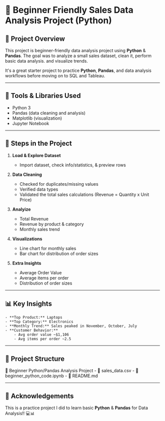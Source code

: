 # 🧾 Beginner Friendly Sales Data Analysis Project (Python)

## 📌 Project Overview
This project is beginner-friendly data analysis project using **Python** & **Pandas**. The goal was to analyze a small sales dataset, clean it, perform basic data analysis. and visualize trends.

It's a great starter project to practice **Python**, **Pandas**, and data analysis workflows before moving on to SQL and Tableau.

---

## 🧰 Tools & Libraries Used
- Python 3
- Pandas (data cleaning and analysis)
- Matplotlib (visualization)
- Jupyter Notebook

---

## 🔎 Steps in the Project
1. **Load & Explore Dataset**
    - Import dataset, check info/statistics, & preview rows

2. **Data Cleaning**
    - Checked for duplicates/missing values
    - Verified data types
    - Validated the total sales calculations (Revenue = Quantity x Unit Price)

3. **Analyize**
    - Total Revenue
    - Revenue by product & category
    - Monthly sales trend

4. **Visualizations**
    - Line chart for monthly sales
    - Bar chart for distribution of order sizes

5. **Extra Insights**
    - Average Order Value
    - Average items per order
    - Distribution of order sizes

---

## 📊 Key Insights
    - **Top Product:** Laptops
    - **Top Category:** Electronics
    - **Monthly Trend:** Sales peaked in November, October, July
    - **Customer Behavior:**
        - Avg order value ~$1,106
        - Avg items per order ~2.5

---

## 📁 Project Structure
📁 Beginner Python/Pandas Analysis Project
    - 📄 sales_data.csv
    - 📄 beginner_python_code.ipynb
    - 📄 README.md

---

## 🙌 Acknowledgements
This is a practice project I did to learn basic **Python** & **Pandas** for Data Analysis!! 💻📊
